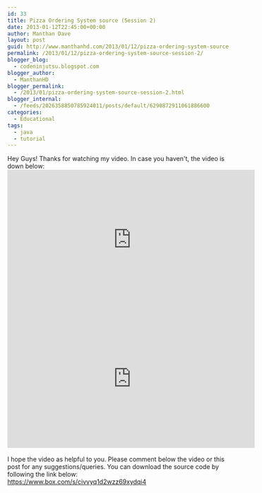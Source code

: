 ```yaml
---
id: 33
title: Pizza Ordering System source (Session 2)
date: 2013-01-12T22:45:00+00:00
author: Manthan Dave
layout: post
guid: http://www.manthanhd.com/2013/01/12/pizza-ordering-system-source-session-2/
permalink: /2013/01/12/pizza-ordering-system-source-session-2/
blogger_blog:
  - codeninjutsu.blogspot.com
blogger_author:
  - ManthanHD
blogger_permalink:
  - /2013/01/pizza-ordering-system-source-session-2.html
blogger_internal:
  - /feeds/2026358850785924011/posts/default/6290872911061886600
categories:
  - Educational
tags:
  - java
  - tutorial
---
```

Hey Guys! Thanks for watching my video. In case you haven't, the video is down below:<br /><iframe width="560" height="315" src="http://www.youtube.com/embed/TnJdzucKbxw" frameborder="0" allowfullscreen></iframe><br /><iframe width="560" height="315" src="http://www.youtube.com/embed/MouRpkoLlmM" frameborder="0" allowfullscreen></iframe><br /><br />I hope the video as helpful to you. Please comment below the video or this post for any suggestions/queries. You can download the source code by following the link below:<br /><a href="https://www.box.com/s/civvyq1d2wzz69xydqi4">https://www.box.com/s/civvyq1d2wzz69xydqi4</a>